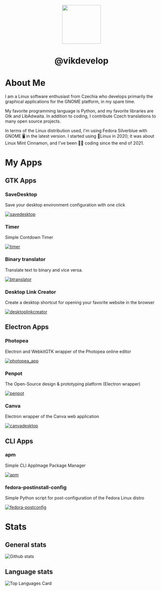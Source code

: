 <div align=center>
  <img align="center" width="128" height="128" src="https://avatars.githubusercontent.com/u/83600218?s=400&u=d30959d4727970aa7701bdf8a7f862313fca56fb&v=4">
</p>
<h1 align=center>@vikdevelop</h1>

</div>

# About Me
I am a Linux software enthusiast from Czechia who develops primarily the graphical applications for the GNOME platform, in my spare time.

My favorite programming language is Python, and my favorite libraries are Gtk and LibAdwaita.
In addition to coding, I contribute Czech translations to many open source projects.

In terms of the Linux distribution used, I'm using Fedora Silverblue with GNOME 🖥️ in the latest version.
I started using 🐧Linux in 2020; it was about Linux Mint Cinnamon, and I've been 👨‍💻 coding since the end of 2021.

# My Apps
## GTK Apps
### SaveDesktop
Save your desktop environment configuration with one click

[![savedesktop](https://github-readme-stats.vercel.app/api/pin/?username=vikdevelop&repo=savedesktop&theme=transparent)](https://github.com/vikdevelop/savedesktop)
### Timer
Simple Contdown Timer

[![timer](https://github-readme-stats.vercel.app/api/pin/?username=vikdevelop&repo=timer&theme=transparent)](https://github.com/vikdevelop/timer)

### Binary translator
Translate text to binary and vice versa.

[![btranslator](https://github-readme-stats.vercel.app/api/pin/?username=vikdevelop&repo=BinaryTranslator&theme=transparent)](https://github.com/vikdevelop/BinaryTranslator)

### Desktop Link Creator
Create a desktop shortcut for opening your favorite website in the browser 

[![desktoplinkcreator](https://github-readme-stats.vercel.app/api/pin/?username=vikdevelop&repo=DesktopLinkCreator&theme=transparent)](https://github.com/vikdevelop/DesktopLinkCreator)

## Electron Apps
### Photopea
Electron and WebkitGTK wrapper of the Photopea online editor

[![photopea_app](https://github-readme-stats.vercel.app/api/pin/?username=vikdevelop&repo=photopea_app&theme=transparent)](https://github.com/vikdevelop/photopea_app)
### Penpot
The Open-Source design & prototyping platform (Electron wrapper)

[![penpot](https://github-readme-stats.vercel.app/api/pin/?username=vikdevelop&repo=penpot&theme=transparent)](https://github.com/vikdevelop/penpot)

### Canva
Electron wrapper of the Canva web application

[![canvadesktop](https://github-readme-stats.vercel.app/api/pin/?username=vikdevelop&repo=canvadesktop&theme=transparent)](https://github.com/vikdevelop/canvadesktop)
## CLI Apps
### apm
Simple CLI AppImage Package Manager

[![apm](https://github-readme-stats.vercel.app/api/pin/?username=vikdevelop&repo=apm&theme=transparent)](https://github.com/vikdevelop/apm)
### fedora-postinstall-config
Simple Python script for post-configuration of the Fedora Linux distro

[![fedora-postconfig](https://github-readme-stats.vercel.app/api/pin/?username=vikdevelop&repo=fedora-postconfig&theme=transparent)](https://github.com/vikdevelop/fedora-postconfig)

# Stats

## General stats
![Github stats](https://github-readme-stats.vercel.app/api?username=vikdevelop&theme=transparent&show_icons=true&count_private=true)

## Language stats
![Top Languages Card](https://github-readme-stats.vercel.app/api/top-langs/?username=vikdevelop&exclude_repo=duckduckgo-browser&hide=cmake&theme=transparent)
